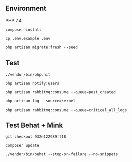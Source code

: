 ## Environment
PHP 7.4

`composer install`

`cp .env.example .env`

`php artisan migrate:fresh --seed`

## Test
`./vendor/bin/phpunit`

`php artisan notify:users`

`php artisan rabbitmq:consume --queue=post_created`

`php artisan log --source=kernel`

`php artisan rabbitmq:consume --queue=critical_all_logs`

## Test Behat + Mink
`git checkout 932e122989ff18`

`composer update`

`./vendor/bin/behat --stop-on-failure --no-snippets`


